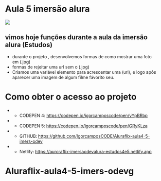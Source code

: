 # Aula 5 imersão alura

<img src="https://i.pinimg.com/originals/d0/45/34/d0453406ecfefcba43c67f4e5fed46a8.jpg">

## vimos hoje funções durante a aula da imersão alura (Estudos)
 
* durante o projeto , desenvolvemos formas de como mostrar uma foto em (.jpg) 
* formas de rejeitar uma url sem o (.jpg)
* Criamos uma variável elemento para acrescentar uma (url), e logo apôs aparecer uma imagem de algum filme fávorito seu.

# Como obter o acesso ao projeto 

* * CODEPEN 4: https://codepen.io/igorcamposcode/pen/vYpBRbp
* * CODEPEN 5: https://codepen.io/igorcamposcode/pen/GRyKLza

* * GITHUB: https://github.com/IgorcamposCODE/Aluraflix-aula4-5-imers-odev
* * Netlify: https://auroraflix-imersaodevalura-estudos4e5.netlify.app
 

# Aluraflix-aula4-5-imers-odevg

